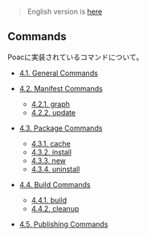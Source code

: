 > English version is [here](https://doc.poac.pm/en/commands/)

## Commands

Poacに実装されているコマンドについて。
* [4.1. General Commands](general-commands/REAMDE.md)

* [4.2. Manifest Commands](manifest-commands/README.md)
  * [4.2.1. graph](manifest-commands/graph.md)
  * [4.2.2. update](manifest-commands/update.md)

* [4.3. Package Commands](package-commands/README.md)
  * [4.3.1. cache](package-commands/cache.md)
  * [4.3.2. install](package-commands/install.md)
  * [4.3.3. new](package-commands/new.md)
  * [4.3.4. uninstall](package-commands/uninstall.md)

* [4.4. Build Commands](build-commands/README.md)
  * [4.4.1. build](build-commands/build.md)
  * [4.4.2. cleanup](build-commands/cleanup.md)

* [4.5. Publishing Commands](publishing-commands/README.md)
